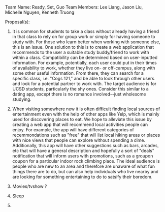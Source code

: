 Team Name: Ready, Set, Guo
Team Members: Lee Liang, Jason Liu, Michelle Nguyen, Kenneth Truong

Proposal(s):

1) It is common for students to take a class without already having a friend in
that class to rely on for group work or simply for having someone to study with.
For those who learn better when working with someone else, this is an issue. One
solution to this is to create a web application that recommends to the user a
suitable study buddy/friend to work with within a class. Compatibility can be
determined based on user-inputted information. For example, potentially, each
user could put in their times of availability to work, whether they live on- or
off-campus, along with some other useful information. From there, they can
search for a specific class, i.e. "Cogs 121," and be able to look through other
users. and look for a potential partner to work with. The target audience is for
UCSD students, particularly the shy ones. Consider this similar to a dating
app, except there is no romance involved--just wholesome studying.

2) When visiting somewhere new it is often difficult finding local sources of 
entertainment even with the help of other apps like Yelp, which is mainly used
for discovering places to eat. We hope to alleviate this issue by creating a web
app that will recommend local activities people can enjoy. For example, the 
app will have different categories of recemmondations such as "free" that will 
list local hiking areas or places with nice views that people can explore 
without spending a dime. Additionally, this app will have other suggestions such
as bars, arcades, etc that will have a general description and hopefully a sort
of "deals" notification that will inform users with promotions, such as a 
groupon coupon for a particular indoor rock climbing place. The ideal audience is
people who are new to an area and therefore are unaware of what fun things there 
are to do, but can also help individuals who live nearby and are looking for 
something entertaining to do to satsify their boredom.

3) Movies/tvshow ?

4) Sleep	 

5) 